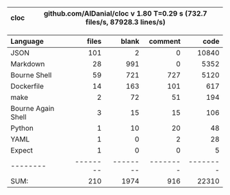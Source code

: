 
cloc|github.com/AlDanial/cloc v 1.80  T=0.29 s (732.7 files/s, 87928.3 lines/s)
--- | ---

Language|files|blank|comment|code
:-------|-------:|-------:|-------:|-------:
JSON|101|2|0|10840
Markdown|28|991|0|5352
Bourne Shell|59|721|727|5120
Dockerfile|14|163|101|617
make|2|72|51|194
Bourne Again Shell|3|15|15|106
Python|1|10|20|48
YAML|1|0|2|28
Expect|1|0|0|5
--------|--------|--------|--------|--------
SUM:|210|1974|916|22310
